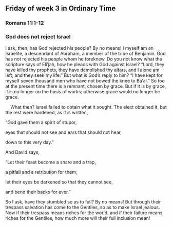 ## Friday of week 3 in Ordinary Time

### Romans 11:1-12

### God does not reject Israel

I ask, then, has God rejected his people? By no means! I myself am an Israelite, a descendant of Abraham, a member of the tribe of Benjamin. God has not rejected his people whom he foreknew. Do you not know what the scripture says of Eliʹjah, how he pleads with God against Israel? “Lord, they have killed thy prophets, they have demolished thy altars, and I alone am left, and they seek my life.” But what is God’s reply to him? “I have kept for myself seven thousand men who have not bowed the knee to Baʹal.” So too at the present time there is a remnant, chosen by grace. But if it is by grace, it is no longer on the basis of works; otherwise grace would no longer be grace.

    What then? Israel failed to obtain what it sought. The elect obtained it, but the rest were hardened, as it is written,

“God gave them a spirit of stupor,

eyes that should not see and ears that should not hear,

down to this very day.”

And David says,

“Let their feast become a snare and a trap,

a pitfall and a retribution for them;

let their eyes be darkened so that they cannot see,

and bend their backs for ever.”

So I ask, have they stumbled so as to fall? By no means! But through their trespass salvation has come to the Gentiles, so as to make Israel jealous. Now if their trespass means riches for the world, and if their failure means riches for the Gentiles, how much more will their full inclusion mean!